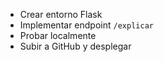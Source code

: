 - Crear entorno Flask
- Implementar endpoint `/explicar`
- Probar localmente
- Subir a GitHub y desplegar